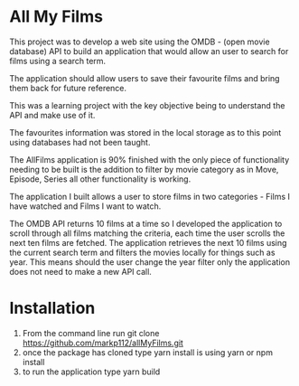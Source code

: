 # All My Films 

This project was to develop a web site using the OMDB - (open movie database) API to build an application that would allow an user to search for films using a search term.

The application should allow users to save their favourite films and bring them back for future reference.

This was a learning project with the key objective being to understand the API and make use of it. 

The favourites information was stored in the local storage as to this point using databases had not been taught.

The AllFilms application is 90% finished with the only piece of functionality needing to be built is the addition to filter by movie category as in Move, Episode, Series all other functionality is working.

The application I built allows a user to store films in two categories - Films I have watched and Films I want to watch.

The OMDB API returns 10 films at a time so I developed the application to scroll through all films matching the criteria, each time the user scrolls the next ten films are fetched. The application retrieves the next 10 films using the current search term and filters the movies locally for things such as year. This means should the user change the year filter only the application does not need to make a new API call.

# Installation

1) From the command line run git clone https://github.com/markp112/allMyFilms.git
2) once the package has cloned type yarn install is using yarn or npm install
3) to run the application type yarn build





